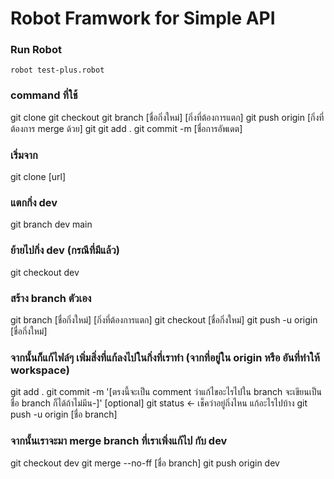 # Robot Framwork for Simple API

### Run Robot
`robot test-plus.robot`

### command ที่ใช้
git clone 
git checkout
git branch [ชื่อกิ่งใหม่] [กิ่งที่ต้องการแตก]
git push origin [กิ่งที่ต้องการ merge ด้วย]
git git add .
git commit -m [ชื่อการอัพเดต]

### เริ่มจาก
git clone [url]

### แตกกิ่ง dev
git branch dev main

### ย้ายไปกิ่ง dev (กรณีที่มีแล้ว)
git checkout dev

### สร้าง branch ตัวเอง
git branch [ชื่อกิ่งใหม่] [กิ่งที่ต้องการแตก]
git checkout [ชื่อกิ่งใหม่] 
git push -u origin [ชื่อกิ่งใหม่]

### จากนั้นก็แก้ไฟล์ๆ เพิ่มสิ่งที่แก้ลงไปในกิ่งที่เราทำ (จากที่อยู่ใน origin หรือ อันที่ทำให้ workspace)
git add .
git commit -m '[ตรงนี้จะเป็น comment ว่าแก้ไขอะไรไปใน branch จะเขียนเป็นชื่อ branch ก็ได้ถ้าไม่มึน-]'
[optional] git status <- เช็คว่าอยู่กิ่งไหน แก้อะไรไปบ้าง
git push -u origin [ชื่อ branch]

### จากนั้นเราจะมา merge branch ที่เราเพิ่งแก้ไป กับ dev
git checkout dev
git merge --no-ff [ชื่อ branch]
git push origin dev
